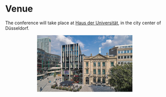Venue
====
The conference will take place at <a href="https://www.hdu.hhu.de/en/" target="_blank" rel="noopener noreferrer">Haus der Universität</a>, in the city center of Düsseldorf.


<img src="hdu.jpg" alt="HDU" style="max-width: 60%; height: auto; margin: auto; display: block;">